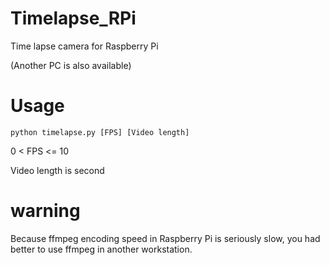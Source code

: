 Timelapse_RPi
=============

Time lapse camera for Raspberry Pi

(Another PC is also available)


# Usage
`
python timelapse.py [FPS] [Video length]
`

0 < FPS <= 10

Video length is second


# warning
Because ffmpeg encoding speed in Raspberry Pi is seriously slow, you had better to use ffmpeg in another workstation.
